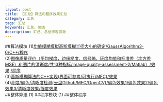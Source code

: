 ```yaml
---
layout: post
title: 【汇总】算法和程序效果汇总
category: 汇总
tags: 汇总  
keywords: 汇总，总结
description: 汇总、总结博客资源
---
```


##算法模块
(1)[均值模糊模拟高斯模糊半径大小的确定/GaussAlgorithm3-6/C++](http://a1.qpic.cn/psb?/V10ctZwO4GqAC4/Q73TR2FTq7t4Vnuyj2OMFgCavfMCD81PVkYliQe3d2A!/b/dHwBAAAAAAAA&ek=1&kp=1&pt=0&bo=kAYEBJAGBAQDCSw!&sce=60-2-2&rf=viewer_4)[/程序](https://github.com/whdcumt/GaussAlgorithm3)<br>
(2)[图像质量评价（平均梯度，边缘梯度，信号熵，灰度均值和标准差（均方差MSE）和图片的清晰度/共13种指标/image-quality-assessment-2/Matlab）](http://a1.qpic.cn/psb?/V10ctZwO0joWiR/Vdli3W6O9cwNhmBerXm883cEvW8vns9v1DAEqY9Nj1A!/b/dHcBAAAAAAAA&bo=WAJqA1gCagMBCS4!&rf=viewer_4)[/效果](http://a2.qpic.cn/psb?/V10ctZwO0joWiR/t7HUqLetq5rQfKpRCPsl2CkJMF.U9GFPaFYsz4SLHIk!/b/dNwAAAAAAAAA&bo=kAYCBJAGAgQDACU!&rf=viewer_4) [/程序](https://github.com/whdcumt/image-quality-assessment)<br>
(3)[高斯模糊算法的C++实现(界面可参考/可执行/MFC)](http://pan.baidu.com/s/1sldAthr)[/效果](http://a2.qpic.cn/psb?/V10ctZwO0joWiR/pbZeYs40e7lhG1NwsFzTubG9C551b.YMKk5iuNA6vQw!/b/dAwBAAAAAAAA&bo=SQOAAgAAAAADB.o!&rf=viewer_4)<br>
(4)[亮度/偏色/清晰度检测(云盘Github/MFC/OpenCV)](https://github.com/whdcumt/ImageQualityDetection/commits/master)[/偏色效果1](http://a3.qpic.cn/psb?/V10ctZwO4GqAC4/PoNoaOlI30F0BftDAKxcyoH0xWdvYI1ExA91wVbWwrU!/b/dHABAAAAAAAA&bo=nAKvAQAAAAADBxI!&rf=viewer_4)[/偏色效果2](http://a3.qpic.cn/psb?/V10ctZwO4GqAC4/Urjs1YY9E*IcP0DNYHx*qCod6lbM7yzD*ehK8GJCGNs!/b/dAoBAAAAAAAA&bo=GASAAgAAAAADALs!&rf=viewer_4)[/偏色效果3](http://a2.qpic.cn/psb?/V10ctZwO4GqAC4/ekR1u0cwTfNKoWGPH1rKB0TIQxzsFdzSPYvTo6iJsBY!/b/dAwBAAAAAAAA&bo=GASAAgAAAAADALs!&rf=viewer_4)[/清晰度效果](http://r.photo.store.qq.com/psb?/V10ctZwO4GqAC4/7r0h9QGsEoH.rtegqn.lvRNegw2Q2Fkuzk2XBAwHOL4!/r/dAoBAAAAAAAA)[/强度效果](http://a1.qpic.cn/psb?/V10ctZwO4GqAC4/8qEdGY5IWPaJvC9IfM4T2HoJP6ibOofFoUpMXKS22N0!/b/dHcBAAAAAAAA&bo=OARPBXAF2AYDCfE!&rf=viewer_4)<br>
##整体算法
(1)
##程序模块
(1)
##整体程序
